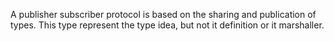 A publisher  subscriber protocol is based on the sharing and publication of types. This type represent the type idea, but not it definition or it marshaller. 

